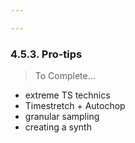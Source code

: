 ```yaml
---

---
```


### 4.5.3. Pro-tips

> To Complete...

- extreme TS technics
- Timestretch + Autochop
- granular sampling
- creating a synth
